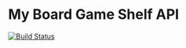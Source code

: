 # My Board Game Shelf API

[![Build Status](https://travis-ci.org/derekhouck/My-Board-Game-Shelf-API.svg?branch=master)](https://travis-ci.org/derekhouck/My-Board-Game-Shelf-API)